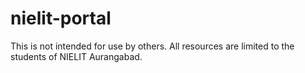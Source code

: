 # nielit-portal

This is not intended for use by others. All resources are limited to the students of NIELIT Aurangabad.
